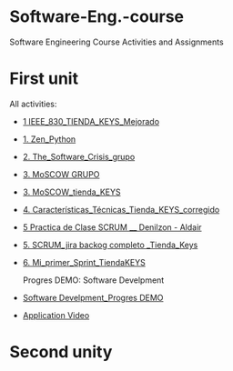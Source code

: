 # Software-Eng.-course
Software Engineering Course Activities and Assignments

# First unit
All activities:

* [1 IEEE_830_TIENDA_KEYS_Mejorado](https://github.com/Alenm1/Software-Eng.-course/blob/main/Zen_Python.pdf)
* [1. Zen_Python](https://github.com/Alenm1/Software-Eng.-course/blob/main/1.%20Zen_Python.pdf)

* [2. The_Software_Crisis_grupo](https://github.com/Alenm1/Software-Eng.-course/blob/main/2.%20The_Software_Crisis_grupo.pdf)
  
* [3. MoSCOW GRUPO](https://github.com/Alenm1/Software-Eng.-course/blob/main/3.%20MoSCOW.pdf)
* [3. MoSCOW_tienda_KEYS](https://github.com/Alenm1/Software-Eng.-course/blob/main/3.%20MoSCOW_tienda_KEYS.pdf)
  
* [4. Características_Técnicas_Tienda_KEYS_corregido](https://github.com/Alenm1/Software-Eng.-course/blob/main/4.%20Caracter%C3%ADsticas_T%C3%A9cnicas_Tienda_KEYS_corregido.pdf)

* [5 Practica de Clase SCRUM __ Denilzon - Aldair](https://github.com/Alenm1/Software-Eng.-course/blob/main/5%20Practica%20de%20Clase%20SCRUM%20__%20Denilzon%20-%20Aldair.pdf)
* [5. SCRUM_jira backog completo _Tienda_Keys](https://github.com/Alenm1/Software-Eng.-course/blob/main/5.%20SCRUM_jira%20backog%20completo%20_Tienda_Keys.pdf)
  
* [6. Mi_primer_Sprint_TiendaKEYS](https://github.com/Alenm1/Software-Eng.-course/blob/main/6.%20Mi_primer_Sprint_TiendaKEYS.pdf)

    Progres DEMO: Software Develpment
* [Software Develpment_Progres DEMO]()
* [Application Video]()


  
# Second unity
